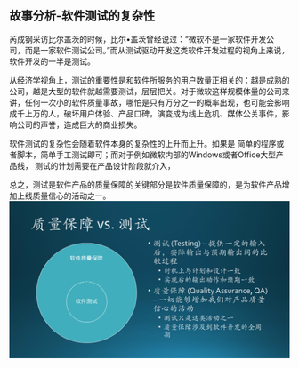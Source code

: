 ## 故事分析-软件测试的复杂性

芮成钢采访比尔盖茨的时候，比尔•盖茨曾经说过：“微软不是一家软件开发公司，而是一家软件测试公司。”而从测试驱动开发这类软件开发过程的视角上来说，软件开发的一半是测试。

从经济学视角上，测试的重要性是和软件所服务的用户数量正相关的：越是成熟的公司，越是大型的软件就越需要测试，层层把关。对于微软这样规模体量的公司来讲，任何一次小的软件质量事故，哪怕是只有万分之一的概率出现，也可能会影响成千上万的人，破坏用户体验、产品口碑，演变成为线上危机、媒体公关事件，影响公司的声誉，造成巨大的商业损失。

软件测试的复杂性会随着软件本身的复杂性的上升而上升。如果是 简单的程序或者脚本，简单手工测试即可；而对于例如微软内部的Windows或者Office大型产品线， 测试的计划需要在产品设计阶段就介入，

 总之，测试是软件产品的质量保障的关键部分是软件质量保障的，是为软件产品增加上线质量信心的活动之一。
<img src="img/Slide3.SVG"/>


